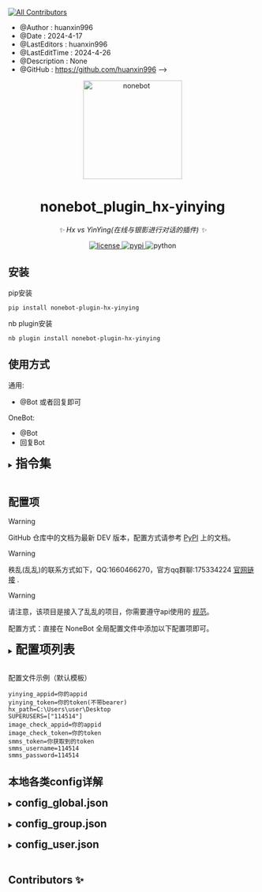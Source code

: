 <!--
<!-- ALL-CONTRIBUTORS-BADGE:START - Do not remove or modify this section -->
[![All Contributors](https://img.shields.io/badge/all_contributors-2-orange.svg?style=flat-square)](#contributors-)
<!-- ALL-CONTRIBUTORS-BADGE:END -->

 * @Author         : huanxin996
 * @Date           : 2024-4-17
 * @LastEditors    : huanxin996
 * @LastEditTime   : 2024-4-26
 * @Description    : None
 * @GitHub         : https://github.com/huanxin996
-->

<!-- markdownlint-disable MD033 MD036 MD041 -->

<p align="center">
  <a href="https://skin.huanxinbot.com/"><img src="https://skin.huanxinbot.com/api/hx_img.png" width="200" height="200" alt="nonebot"></a>
</p>

<div align="center">

# nonebot_plugin_hx-yinying

_✨ Hx vs YinYing(在线与银影进行对话的插件) ✨_

</div>

<p align="center">
  <a href="https://raw.githubusercontent.com/cscs181/QQ-Github-Bot/master/LICENSE">
    <img src="https://img.shields.io/github/license/cscs181/QQ-Github-Bot.svg" alt="license">
  </a>
  <a href="https://pypi.python.org/pypi/nonebot-plugin-hx-yinying">
    <img src="https://skin.huanxinbot.com/api/pypi.svg" alt="pypi">
  </a>
  <img src="https://img.shields.io/badge/python-3.10+-blue.svg" alt="python">
</p>

## 安装
pip安装
```dotenv
pip install nonebot-plugin-hx-yinying
```
nb plugin安装
```dotenv
nb plugin install nonebot-plugin-hx-yinying
```


## 使用方式

通用:

- @Bot 或者回复即可

OneBot:

- @Bot
- 回复Bot


<details>
  <summary><b style="font-size: 1.5rem">指令集</b></summary>

/hx
- 别名：chat
- 主要对话命令

/刷新对话
- 别名：clear
- 主动刷新对话

/导出对话
- 别名：getchat
- 导出对话记录，没有对话记录会出错。

/设置全局配置
- 别名：设置配置全局，globalset
- 设置bot的全局配置

/导出全局配置
- 别名：getset_global
- 导出bot的全局配置
- 该命令包含在"设置全局配置"里

/模型列表
- 别名：modellist，chat模型列表
- 发送bot可用模型

/切换模型 [模型id]
- 别名：qhmodel，切换chat模型，模型切换
- 切换bot当前使用的模型
- 私聊群聊动态响应，如果在群内输入则切换群内加载的模型，私聊输入则切换私聊的。

/easycyber
- 别名：easycyber设置，hxworld
- 模型easycyberfurry主要配置
- 内有多个指令

/控制台操作
- 别名：管理控制台，setstart
- 模型easycyberfurry的角色投稿管理，即将更新cyber的角色投稿管理
- 内有多个指令

/确认版本
- 别名：旅行伙伴确认，版本确认
- 确认bot当前使用的版本和当前加载的模型。区分群聊和私聊动态响应

/sd [名称] [设定]
- 别名：旅行伙伴加入，设定加入
- [名称]可为空，即发送 旅行伙伴加入 [设定]
- [设定]不可为空，必填
- 载入用户的设定信息和自定义昵称












</details>
<br>

## 配置项

> [!WARNING]
> GitHub 仓库中的文档为最新 DEV 版本，配置方式请参考 [PyPI](https://pypi.python.org/pypi/nonebot-plugin-hx-yinying) 上的文档。

> [!WARNING]
> 秩乱(乱乱)的联系方式如下，QQ:1660466270，官方qq群聊:175334224 [官网链接](https://chat.wingmark.cn/) .

> [!WARNING]
> 请注意，该项目是接入了乱乱的项目，你需要遵守api使用的 [规范](https://wingmark.feishu.cn/docx/NFgJddgQAotygKxXiu6cpyg5nqr)。

配置方式：直接在 NoneBot 全局配置文件中添加以下配置项即可。
<details>
  <summary><b style="font-size: 1.5rem">配置项列表</b></summary>

### yinying_appid

- 类型：`str`
- 默认值：`None`
- 说明：你的appid
- 重要：必填

### yinying_token

- 类型：`str`
- 默认值：`None`
- 说明：这里写你找秩乱获取到的api_key
- 重要：必填

### hx_path
- 类型：`str`
- 默认值：`None`
- 说明：这里是插件本地配置的存储目录
- 重要：非必填

### SUPERUSERS
- 类型：`list`
- 默认值：`None`
- 说明：这里是超级管理员（插件）
- 重要：必填（你需要这个来管理该插件）

### image_check_appid
- 类型：`str`
- 默认值：`None`
- 说明：这里是阿里云图像检查的appid
- 重要：非必填

### image_check_token
- 类型：`str`
- 默认值：`None`
- 说明：这里是阿里云图像检查的token
- 重要：非必填

### smms_token
- 类型：`str`
- 默认值：`None`
- 说明：这里是smms的token（图床）
- 重要：非必填（可在填写smms_username和smms_password）后通过bot窗口获取。

### smms_username
- 类型：`str`
- 默认值：`None`
- 说明：这里是smms的账号id（图床）
- 重要：非必填必填（若smm_token为空，则需要填写账号密码）

### smms_password
- 类型：`str`
- 默认值：`None`
- 说明：这里是smms的密码（图床）
- 重要：非必填（若smm_token为空，则需要填写账号密码）

</details>
<br>

配置文件示例（默认模板）

```dotenv
yinying_appid=你的appid
yinying_token=你的token(不带bearer)
hx_path=C:\Users\user\Desktop
SUPERUSERS=["114514"]
image_check_appid=你的appid
image_check_token=你的token
smms_token=你获取到的token
smms_username=114514
smms_password=114514
```

## 本地各类config详解

<details>
<summary><b style="font-size: 1.3rem">config_global.json</b></summary>

在写了在写了
</details>
<br>

<details>
<summary><b style="font-size: 1.3rem">config_group.json</b></summary>

在写了在写了
</details>
<br>

<details>
<summary><b style="font-size: 1.3rem">config_user.json</b></summary>

在写了在写了
</details>
<br>

## Contributors ✨


<!-- ALL-CONTRIBUTORS-LIST:START - Do not remove or modify this section -->
<!-- prettier-ignore-start -->
<!-- markdownlint-disable -->
<!-- markdownlint-restore -->
<!-- prettier-ignore-end -->

<!-- ALL-CONTRIBUTORS-LIST:END -->

